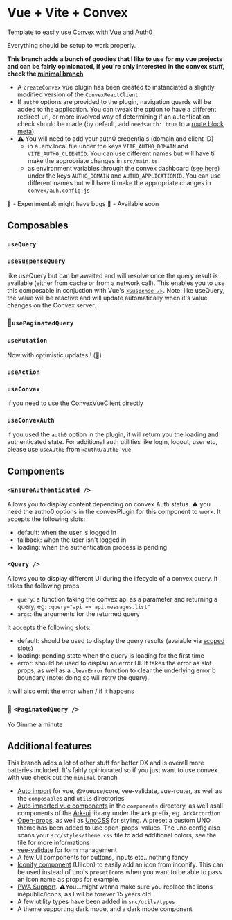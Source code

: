 # Vue + Vite + Convex

Template to easily use [Convex](https://www.convex.dev/) with [Vue](https://vuejs.org/) and [Auth0](https://auth0.com/)

Everything should be setup to work properly.

**This branch adds a bunch of goodies that I like to use for my vue projects and can be fairly opinionated, if you're only interested in the convex stuff, check the [minimal branch](https://github.com/loicpennequin/convex-vue-vite-template/tree/minimal)**

- A `createConvex` vue plugin has been created to instanciated a slightly modified version of the `ConvexReactClient`.
- If `auth0` options are provided to the plugin, navigation guards will be added to the application. You can tweak the option to have a different redirect url, or more involved way of determining if an autentication check should be made (by default, add `needsauth: true` to a [route block meta](https://github.com/posva/unplugin-vue-router#sfc-route-custom-block)).
- ⚠️ You will need to add your auth0 credentials (domain and client ID)
  - in a .env.local file under the keys `VITE_AUTH0_DOMAIN` and `VITE_AUTH0_CLIENTID`. You can use different names but will have ti make the appropriate changes in `src/main.ts`
  - as environment variables through the convex dashboard ([see here](https://docs.convex.dev/production/environment-variables)) under the keys `AUTH0_DOMAIN` and `AUTH0_APPLICATIONID`. You can use different names but will have ti make the appropriate changes in `convex/auh.config.js`

🧪 - Experimental: might have bugs
🔨 - Available soon

## Composables

### `useQuery`

### `useSuspenseQuery`

like useQuery but can be awaited and will resolve once the query result is available (either from cache or from a network call). This enables you to use this composable in conjuction with Vue's [`<Suspense />`](https://vuejs.org/guide/built-ins/suspense.html). Note: like useQuery, the value will be reactive and will update automatically when it's value changes on the Convex server.

### 🧪`usePaginatedQuery`

### `useMutation`

Now with optimistic updates ! (🧪)

### `useAction`

### `useConvex`

if you need to use the ConvexVueClient directly

### `useConvexAuth`

if you used the `auth0` option in the plugin, it will return you the loading and authenticated state. For additional auth utilities like login, logout, user etc, please use `useAuth0` from `@auth0/auth0-vue`

## Components

### `<EnsureAuthenticated />`

Allows you to display content depending on convex Auth status. ⚠️ you need the autho0 options in the convexPlugin for this component to work.
It accepts the following slots:

- default: when the user is logged in
- fallback: when the user isn't logged in
- loading: when the authentication process is pending

### `<Query />`

Allows you to display different UI during the lifecycle of a convex query.
It takes the following props

- `query`: a function taking the convex api as a parameter and returning a query, eg: `:query="api => api.messages.list"`
- `args`: the arguments for the returned query

It accepts the following slots:

- default: should be used to display the query results (avaiable via [scoped slots](https://vuejs.org/guide/components/slots.html#scoped-slots))
- loading: pending state when the query is loading for the first time
- error: should be used to displau an error UI. It takes the error as slot props, as well as a `clearError` function to clear the underlying error b boundary (note: doing so will retry the query).

It will also emit the error when / if it happens

### 🔨 `<PaginatedQuery />`

Yo Gimme a minute

## Additional features

This branch adds a lot of other stuff for better DX and is overall more batteries included. It's fairly opinionated so if you just want to use convex with vue check out the `minimal` branch

- [Auto import](https://github.com/unplugin/unplugin-auto-import) for vue, @vueuse/core, vee-validate, vue-router, as well as the `composables` and `utils` directories
- [Auto imported vue components](https://github.com/unplugin/unplugin-vue-components) in the `components` directory, as well asall components of the [Ark-ui](https://ark-ui.com/docs/vue/overview/introduction) library under the `Ark` prefix, eg. `ArkAccordion`
- [Open-props](https://open-props.style/), as well as [UnoCSS](https://unocss.dev/) for styling. A preset a custom UNO theme has been added to use open-props' values. The uno config also scans your `src/styles/theme.css` file to add additional colors, see the file for more informations
- [vee-validate](https://vee-validate.logaretm.com/v4/) for form management
- A few UI components for buttons, inputs etc...nothing fancy
- [Iconify component](https://iconify.design/docs/icon-components/vue/) (UiIcon) to easily add an icon from inconify. This can be used instead of uno's `presetIcons` when you want to be able to pass an icon name as props for example.
- [PWA Support](https://vite-pwa-org.netlify.app/). ⚠️You...might wanna make sure you replace the icons inèpublic/icons, as I wil be forever 15 years old.
- A few utility types have been added in `src/utils/types`
- A theme supporting dark mode, and a dark mode component
